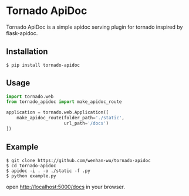 # Tornado ApiDoc

Tornado ApiDoc is a simple apidoc serving plugin for tornado inspired by flask-apidoc.

## Installation

```
$ pip install tornado-apidoc
```

## Usage

```python
import tornado.web
from tornado_apidoc import make_apidoc_route

application = tornado.web.Application([
    make_apidoc_route(folder_path='./static',
                      url_path='/docs')
])
```

## Example

```
$ git clone https://github.com/wenhan-wu/tornado-apidoc
$ cd tornado-apidoc
$ apidoc -i . -o ./static -f .py
$ python example.py
```

open [http://localhost:5000/docs](http://localhost:5000/docs) in your browser.